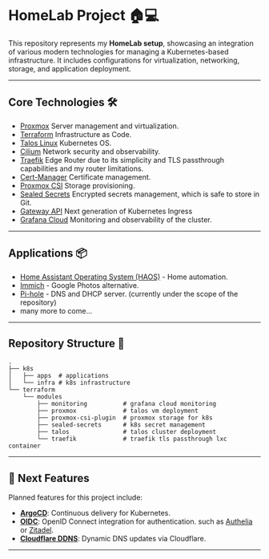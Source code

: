# HomeLab Project 🏠💻

This repository represents my **HomeLab setup**, showcasing an integration of various modern technologies for managing a
Kubernetes-based infrastructure. It includes configurations for virtualization, networking, storage, and application
deployment.

---

## Core Technologies 🛠️
- [Proxmox](https://www.proxmox.com/) Server management and virtualization.
- [Terraform](https://www.terraform.io/) Infrastructure as Code.
- [Talos Linux](https://www.talos.dev/) Kubernetes OS.
- [Cilium](https://cilium.io/) Network security and observability.
- [Traefik](https://traefik.io/) Edge Router due to its simplicity and TLS passthrough capabilities and my router limitations.
- [Cert-Manager](https://cert-manager.io/) Certificate management.
- [Proxmox CSI](https://github.com/sergelogvinov/proxmox-csi-plugin) Storage provisioning.
- [Sealed Secrets](https://github.com/bitnami-labs/sealed-secrets) Encrypted secrets management, which is safe to store in Git.
- [Gateway API](https://gateway-api.sigs.k8s.io/) Next generation of Kubernetes Ingress
- [Grafana Cloud](https://grafana.com/) Monitoring and observability of the cluster.


---

## Applications 📦
- [Home Assistant Operating System (HAOS)](https://www.home-assistant.io/installation/operating-system) - Home automation.
- [Immich](https://immich.app/) - Google Photos alternative.
- [Pi-hole](https://pi-hole.net/) - DNS and DHCP server. (currently under the scope of the repository)
- many more to come...

---

## Repository Structure 📂

```shell
.
├── k8s
│   ├── apps  # applications
│   └── infra # k8s infrastructure
└── terraform
    └── modules
        ├── monitoring          # grafana cloud monitoring
        ├── proxmox             # talos vm deployment
        ├── proxmox-csi-plugin  # proxmox storage for k8s
        ├── sealed-secrets      # k8s secret management
        ├── talos               # talos cluster deployment
        └── traefik             # traefik tls passthrough lxc container
```

---


## 🚀 Next Features

Planned features for this project include:

- [**ArgoCD**](https://argo-cd.readthedocs.io/): Continuous delivery for Kubernetes.
- [**OIDC**](https://openid.net/connect/): OpenID Connect integration for authentication. such as [Authelia](https://www.authelia.com/) 
or [Zitadel](https://github.com/zitadel/zitadel).
- [**Cloudflare DDNS**](https://developers.cloudflare.com/api/): Dynamic DNS updates via Cloudflare.

---


